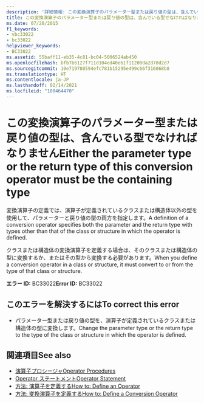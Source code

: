 ```yaml
---
description: '詳細情報: この変換演算子のパラメーター型または戻り値の型は、含んでいる型でなければなりません'
title: この変換演算子のパラメーター型または戻り値の型は、含んでいる型でなければなりません
ms.date: 07/20/2015
f1_keywords:
- vbc33022
- bc33022
helpviewer_keywords:
- BC33022
ms.assetid: 55baff11-eb35-4c81-bc04-5006524ab450
ms.openlocfilehash: bfb7b6127f711d104ed40e61f11200da2d78d2d7
ms.sourcegitcommit: 10e719780594efc781b15295e499c66f316068b8
ms.translationtype: HT
ms.contentlocale: ja-JP
ms.lasthandoff: 02/14/2021
ms.locfileid: "100464470"
---
```

# <a name="either-the-parameter-type-or-the-return-type-of-this-conversion-operator-must-be-the-containing-type"></a><span data-ttu-id="275cf-103">この変換演算子のパラメーター型または戻り値の型は、含んでいる型でなければなりません</span><span class="sxs-lookup"><span data-stu-id="275cf-103">Either the parameter type or the return type of this conversion operator must be the containing type</span></span>

<span data-ttu-id="275cf-104">変換演算子の定義では、演算子が定義されているクラスまたは構造体以外の型を使用して、パラメーターと戻り値の型の両方を指定します。</span><span class="sxs-lookup"><span data-stu-id="275cf-104">A definition of a conversion operator specifies both the parameter and the return type with types other than that of the class or structure in which the operator is defined.</span></span>  
  
 <span data-ttu-id="275cf-105">クラスまたは構造体の変換演算子を定義する場合は、そのクラスまたは構造体の型に変換するか、またはその型から変換する必要があります。</span><span class="sxs-lookup"><span data-stu-id="275cf-105">When you define a conversion operator in a class or structure, it must convert to or from the type of that class or structure.</span></span>  
  
 <span data-ttu-id="275cf-106">**エラー ID:** BC33022</span><span class="sxs-lookup"><span data-stu-id="275cf-106">**Error ID:** BC33022</span></span>  
  
## <a name="to-correct-this-error"></a><span data-ttu-id="275cf-107">このエラーを解決するには</span><span class="sxs-lookup"><span data-stu-id="275cf-107">To correct this error</span></span>  
  
- <span data-ttu-id="275cf-108">パラメーター型または戻り値の型を、演算子が定義されているクラスまたは構造体の型に変換します。</span><span class="sxs-lookup"><span data-stu-id="275cf-108">Change the parameter type or the return type to the type of the class or structure in which the operator is defined.</span></span>  
  
## <a name="see-also"></a><span data-ttu-id="275cf-109">関連項目</span><span class="sxs-lookup"><span data-stu-id="275cf-109">See also</span></span>

- [<span data-ttu-id="275cf-110">演算子プロシージャ</span><span class="sxs-lookup"><span data-stu-id="275cf-110">Operator Procedures</span></span>](../programming-guide/language-features/procedures/operator-procedures.md)
- [<span data-ttu-id="275cf-111">Operator ステートメント</span><span class="sxs-lookup"><span data-stu-id="275cf-111">Operator Statement</span></span>](../language-reference/statements/operator-statement.md)
- [<span data-ttu-id="275cf-112">方法: 演算子を定義する</span><span class="sxs-lookup"><span data-stu-id="275cf-112">How to: Define an Operator</span></span>](../programming-guide/language-features/procedures/how-to-define-an-operator.md)
- [<span data-ttu-id="275cf-113">方法: 変換演算子を定義する</span><span class="sxs-lookup"><span data-stu-id="275cf-113">How to: Define a Conversion Operator</span></span>](../programming-guide/language-features/procedures/how-to-define-a-conversion-operator.md)
